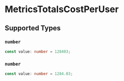 # MetricsTotalsCostPerUser


## Supported Types

### `number`

```typescript
const value: number = 128403;
```

### `number`

```typescript
const value: number = 1284.03;
```


